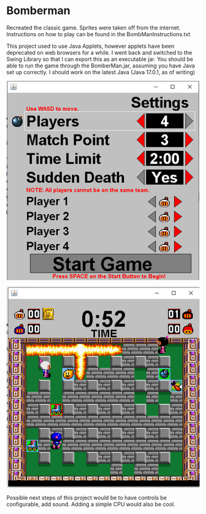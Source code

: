 # Bomberman
Recreated the classic game. Sprites were taken off from the internet.
Instructions on how to play can be found in the BombManInstructions.txt

This project used to use Java Applets, however applets have been deprecated on web browsers for a while.
I went back and switched to the Swing Library so that I can export this as an executable jar.
You should be able to run the game through the BomberMan.jar, assuming you have Java set up correctly.
I should work on the latest Java (Java 17.0.1, as of writing)

![Settings Example](./SettingsExample.PNG)

![Settings Example](./GameExample.PNG)

Possible next steps of this project would be to have controls be configurable, add sound. Adding a simple CPU would also be cool.